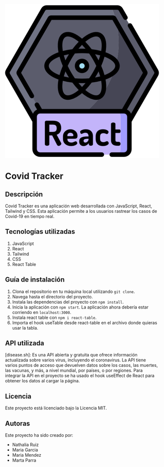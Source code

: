 <img src="./src/assets/images/iconoreact.png">

<h1 class=“text-6xl bg-gradient-to-r from-blue-500 to-violet-500”>Covid Tracker</h1>

## Descripción
Covid Tracker es una aplicación web desarrollada con JavaScript, React, Tailwind y CSS. Esta aplicación permite a los usuarios rastrear los casos de Covid-19 en tiempo real.

## Tecnologías utilizadas
1. JavaScript
2. React
3. Tailwind
4. CSS
5. React Table

## Guía de instalación

1. Clona el repositorio en tu máquina local utilizando `git clone`.
2. Navega hasta el directorio del proyecto.
3. Instala las dependencias del proyecto con `npm install`.
4. Inicia la aplicación con `npm start`. La aplicación ahora debería estar corriendo en `localhost:3000`.
5. Instala react table con `npm i react-table`.
6. Importa el hook useTable desde react-table en el archivo donde quieras usar la tabla.

## API utilizada
[disease.sh]: Es una API abierta y gratuita que ofrece información actualizada sobre varios virus, incluyendo el coronavirus. La API tiene varios puntos de acceso que devuelven datos sobre los casos, las muertes, las vacunas, y más, a nivel mundial, por países, o por regiones. Para integrar la API en el proyecto se ha usado el hook useEffect de React para obtener los datos al cargar la página.

## Licencia

Este proyecto está licenciado bajo la Licencia MIT. 

## Autoras

Este proyecto ha sido creado por:

- Nathalia Ruiz
- Maria Garcia
- Maria Mendez
- Marta Parra
